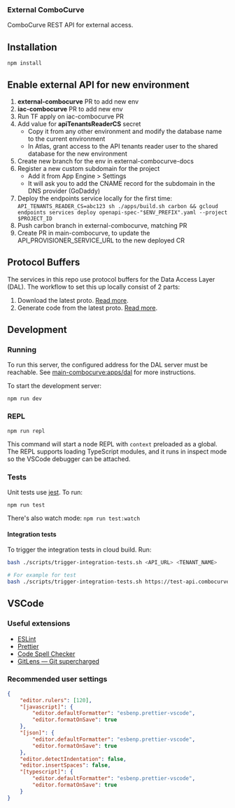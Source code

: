 ### External ComboCurve

ComboCurve REST API for external access.

## Installation

```
npm install
```
## Enable external API for new environment
1. **external-combocurve** PR to add new env
2. **iac-combocurve** PR to add new env
3. Run TF apply on iac-combocurve PR
4. Add value for **apiTenantsReaderCS** secret
    * Copy it from any other environment and modify the database name to the current environment
    * In Atlas, grant access to the API tenants reader user to the shared database for the new environment
5. Create new branch for the env in external-combocurve-docs
6. Register a new custom subdomain for the project
    * Add it from App Engine > Settings
    * It will ask you to add the CNAME record for the subdomain in the DNS provider (GoDaddy)
7. Deploy the endpoints service locally for the first time: `API_TENANTS_READER_CS=abc123 sh ./apps/build.sh carbon && gcloud endpoints services deploy openapi-spec-"$ENV_PREFIX".yaml --project $PROJECT_ID`
8. Push carbon branch in external-combocurve, matching PR
9. Create PR in main-combocurve, to update the API_PROVISIONER_SERVICE_URL to the new deployed CR

## Protocol Buffers

The services in this repo use protocol buffers for the Data Access Layer (DAL). The workflow to set this up locally consist of 2 parts:

1. Download the latest proto. [Read more](./proto/README.md).
2. Generate code from the latest proto. [Read more](./src/gen/README.md).

## Development

### Running

To run this server, the configured address for the DAL server must be reachable. See [main-combocurve:apps/dal](https://github.com/insidepetroleum/main-combocurve/tree/master/apps/dal) for more instructions.

To start the development server:

```
npm run dev
```

### REPL

```
npm run repl
```

This command will start a node REPL with `context` preloaded as a global. The REPL supports loading TypeScript modules, and it runs in inspect mode so the VSCode debugger can be attached.

### Tests

Unit tests use [jest](https://jestjs.io/). To run:

```
npm run test
```

There's also watch mode: `npm run test:watch`

#### Integration tests

To trigger the integration tests in cloud build. Run:

```sh
bash ./scripts/trigger-integration-tests.sh <API_URL> <TENANT_NAME>

# For example for test
bash ./scripts/trigger-integration-tests.sh https://test-api.combocurve.com integration4test
```

## VSCode

### Useful extensions

- [ESLint](https://marketplace.visualstudio.com/items?itemName=dbaeumer.vscode-eslint)
- [Prettier](https://marketplace.visualstudio.com/items?itemName=esbenp.prettier-vscode)
- [Code Spell Checker](https://marketplace.visualstudio.com/items?itemName=streetsidesoftware.code-spell-checker)
- [GitLens — Git supercharged](https://marketplace.visualstudio.com/items?itemName=eamodio.gitlens)


### Recommended user settings

```json
{
	"editor.rulers": [120],
	"[javascript]": {
		"editor.defaultFormatter": "esbenp.prettier-vscode",
		"editor.formatOnSave": true
	},
	"[json]": {
		"editor.defaultFormatter": "esbenp.prettier-vscode",
		"editor.formatOnSave": true
	},
	"editor.detectIndentation": false,
	"editor.insertSpaces": false,
	"[typescript]": {
		"editor.defaultFormatter": "esbenp.prettier-vscode",
		"editor.formatOnSave": true
	}
}
```
